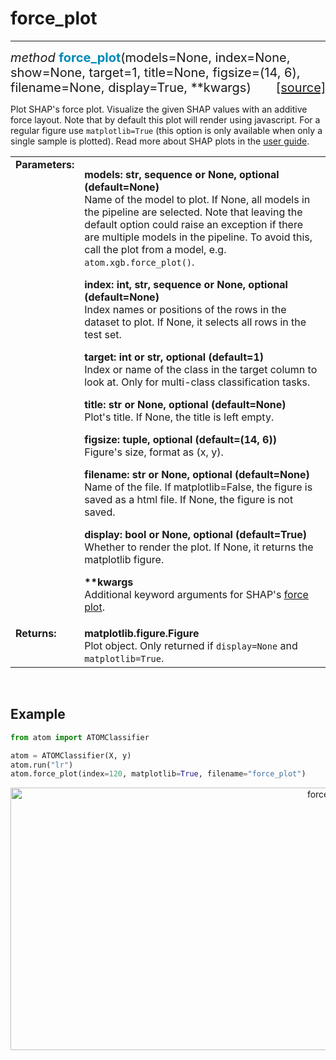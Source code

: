 # force_plot
------------

<div style="font-size:20px">
<em>method</em> <strong style="color:#008AB8">force_plot</strong>(models=None,
index=None, show=None, target=1, title=None, figsize=(14, 6),
filename=None, display=True, **kwargs)
<span style="float:right">
<a href="https://github.com/tvdboom/ATOM/blob/master/atom/plots.py#L3247">[source]</a>
</span>
</div>

Plot SHAP's force plot. Visualize the given SHAP values with an additive
force layout. Note that by default this plot will render using javascript.
For a regular figure use `matplotlib=True` (this option is only available
when only a single sample is plotted). Read more about SHAP plots in the
[user guide](../../../user_guide/plots/#shap).

<table style="font-size:16px">
<tr>
<td width="20%" class="td_title" style="vertical-align:top"><strong>Parameters:</strong></td>
<td width="80%" class="td_params">
<p>
<strong>models: str, sequence or None, optional (default=None)</strong><br>
Name of the model to plot. If None, all models in the pipeline are
selected. Note that leaving the default option could raise an
exception if there are multiple models in the pipeline. To avoid
this, call the plot from a model, e.g. <code>atom.xgb.force_plot()</code>.
</p>
<p>
<strong>index: int, str, sequence or None, optional (default=None)</strong><br>
Index names or positions of the rows in the dataset to plot.
If None, it selects all rows in the test set.
</p>
<p>
<strong>target: int or str, optional (default=1)</strong><br>
Index or name of the class in the target column to look at. Only for
multi-class classification tasks.
</p>
<p>
<strong>title: str or None, optional (default=None)</strong><br>
Plot's title. If None, the title is left empty.
</p>
<p>
<strong>figsize: tuple, optional (default=(14, 6))</strong><br>
Figure's size, format as (x, y).
</p>
<p>
<strong>filename: str or None, optional (default=None)</strong><br>
Name of the file. If matplotlib=False, the figure is saved as a html
 file. If None, the figure is not saved.
</p>
<p>
<strong>display: bool or None, optional (default=True)</strong><br>
Whether to render the plot. If None, it returns the matplotlib figure.
</p>
<p>
<strong>**kwargs</strong><br>
Additional keyword arguments for SHAP's <a href="https://shap.readthedocs.io/en/latest/generated/shap.plots.force.html">force plot</a>.
</p>
</td>
</tr>
<tr>
<td width="20%" class="td_title" style="vertical-align:top"><strong>Returns:</strong></td>
<td width="80%" class="td_params">
<strong>matplotlib.figure.Figure</strong><br>
Plot object. Only returned if <code>display=None</code> and <code>matplotlib=True</code>.
</td>
</tr>
</table>
<br />



## Example

```python
from atom import ATOMClassifier

atom = ATOMClassifier(X, y)
atom.run("lr")
atom.force_plot(index=120, matplotlib=True, filename="force_plot")
```

<div align="center">
    <img src="../../../img/plots/force_plot.png" alt="force_plot" width="1000" height="420"/>
</div>

